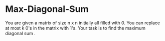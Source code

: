 # Max-Diagonal-Sum
You are given a matrix of  size n x n initially all filled with 0. You can replace at most k 0's in the matrix with 1's. Your task is to find the maximum diagonal sum .
